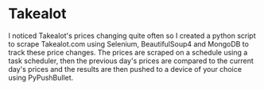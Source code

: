 # Takealot

I noticed Takealot's prices changing quite often so I created a python script to scrape Takealot.com using Selenium, BeautifulSoup4 and MongoDB to track these price changes. The prices are scraped on a schedule using a task scheduler, then the previous day's prices are compared to the current day's prices and the results are then pushed to a device of your choice using PyPushBullet.
